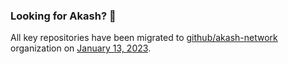 ### Looking for Akash? 👋

All key repositories have been migrated to [github/akash-network](https://github.com/akash-network) organization on [January 13, 2023](https://akash.network/blog/public-cloud-is-a-public-utility/).
